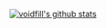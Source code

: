 [![voidfill's github stats](https://github-readme-stats.vercel.app/api?username=voidfill)](https://github.com/anuraghazra/github-readme-stats)
